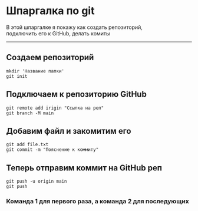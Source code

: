 # Шпаргалка по git

В этой шпаргалке я покажу как создать репозиторий,<br>
подключить его к GitHub, делать комиты

---

## Создаем репозиторий

```
mkdir 'Название папки'
git init
```

## Подключаем к репозиторию GitHub

```
git remote add irigin "Ссылка на реп"
git branch -M main 
```

## Добавим файл и закомитим его

```
git add file.txt
git commit -m "Пояснение к коммиту"
```

## Теперь отправим коммит на GitHub реп

```
git push -u origin main
git push
```
### Команда 1 для первого раза, а команда 2 для последующих
